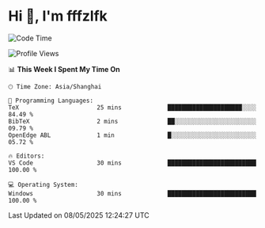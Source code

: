 # Hi 👋, I'm fffzlfk

<!--START_SECTION:waka-->
![Code Time](http://img.shields.io/badge/Code%20Time-1%2C295%20hrs%2035%20mins-blue)

![Profile Views](http://img.shields.io/badge/Profile%20Views-0-blue)

📊 **This Week I Spent My Time On** 

```text
🕑︎ Time Zone: Asia/Shanghai

💬 Programming Languages: 
TeX                      25 mins             █████████████████████░░░░   84.49 % 
BibTeX                   2 mins              ██░░░░░░░░░░░░░░░░░░░░░░░   09.79 % 
OpenEdge ABL             1 min               █░░░░░░░░░░░░░░░░░░░░░░░░   05.72 % 

🔥 Editors: 
VS Code                  30 mins             █████████████████████████   100.00 % 

💻 Operating System: 
Windows                  30 mins             █████████████████████████   100.00 % 
```


 Last Updated on 08/05/2025 12:24:27 UTC
<!--END_SECTION:waka-->
